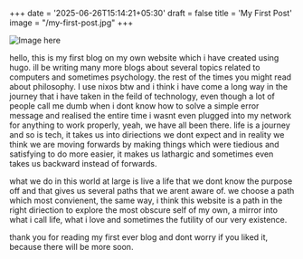 +++
date = '2025-06-26T15:14:21+05:30'
draft = false
title = 'My First Post'
image = "/my-first-post.jpg"
+++

![Image here](/featured.jpg)

hello, this is my first blog on my own website which i have created using hugo. ill be writing many more blogs about several topics related to computers and sometimes psychology. the rest of the times you might read about philosophy. I use nixos btw and i think i have come a long way in the journey that i have taken in the feild of technology, even though a lot of people call me dumb when i dont know how to solve a simple error message and realised the entire time i wasnt even plugged into my network for anything to work properly, yeah, we have all been there. life is a journey and so is tech, it takes us into diriections we dont expect and in reality we think we are moving forwards by making things which were tiedious and satisfying to do more easier, it makes us lathargic and sometimes even takes us backward instead of forwards.

what we do in this world at large is live a life that we dont know the purpose off and that gives us several paths that we arent aware of. we choose a path which most convienent, the same way, i think this website is a path in the right diriection to explore the most obscure self of my own, a mirror into what i call life, what i love and sometimes the futility of our very existence.

thank you for reading my first ever blog and dont worry if you liked it, because there will be more soon.
 
